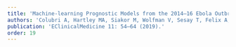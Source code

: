 ```yaml
---
title: 'Machine-learning Prognostic Models from the 2014–16 Ebola Outbreak: Data-harmonization Challenges, Validation Strategies, and mHealth Applications.'
authors: 'Colubri A, Hartley MA, Siakor M, Wolfman V, Sesay T, Felix A, Sesay T, Shaffer JG, Garry RF, Grant DS, Levine AC, Sabeti PC.'
publication: 'EClinicalMedicine 11: 54–64 (2019).'
order: 19
---
```

